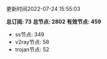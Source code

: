 更新时间2022-07-24 15:55:03

**总订阅: 73**
**总节点: 2802**
**有效节点: 459**
- ss节点: 349
- v2ray节点: 58
- trojan节点: 52

